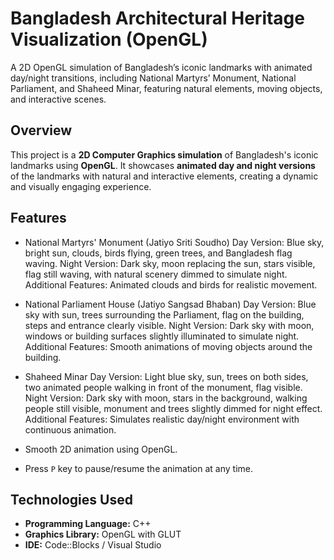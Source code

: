# Bangladesh Architectural Heritage Visualization (OpenGL)
A 2D OpenGL simulation of Bangladesh’s iconic landmarks with animated day/night transitions, including National Martyrs’ Monument, National Parliament, and Shaheed Minar, featuring natural elements, moving objects, and interactive scenes.


## Overview
This project is a **2D Computer Graphics simulation** of Bangladesh's iconic landmarks using **OpenGL**. It showcases **animated day and night versions** of the landmarks with natural and interactive elements, creating a dynamic and visually engaging experience.

## Features
- National Martyrs' Monument (Jatiyo Sriti Soudho)
Day Version: Blue sky, bright sun, clouds, birds flying, green trees, and Bangladesh flag waving.
Night Version: Dark sky, moon replacing the sun, stars visible, flag still waving, with natural scenery dimmed to simulate night.
Additional Features: Animated clouds and birds for realistic movement.

- National Parliament House (Jatiyo Sangsad Bhaban)
Day Version: Blue sky with sun, trees surrounding the Parliament, flag on the building, steps and entrance clearly visible.
Night Version: Dark sky with moon, windows or building surfaces slightly illuminated to simulate night.
Additional Features: Smooth animations of moving objects around the building.

- Shaheed Minar
Day Version: Light blue sky, sun, trees on both sides, two animated people walking in front of the monument, flag visible.
Night Version: Dark sky with moon, stars in the background, walking people still visible, monument and trees slightly dimmed for night effect.
Additional Features: Simulates realistic day/night environment with continuous animation.
- Smooth 2D animation using OpenGL.
-  Press `P` key to pause/resume the animation at any time.

## Technologies Used
- **Programming Language:** C++
- **Graphics Library:** OpenGL with GLUT
- **IDE:** Code::Blocks / Visual Studio

